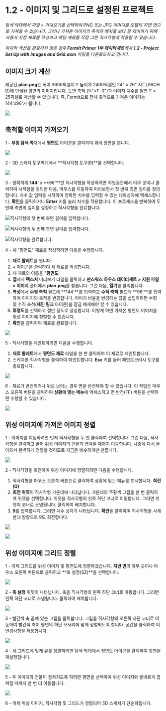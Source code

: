 # 1.2 - 이미지 및 그리드로 설정된 프로젝트

_탐색 막대에서 파일 &gt; 가져오기를 선택하여 PNG 또는 JPG 이미지를 모델의 지면 면으로 가져올 수 있습니다. 그러나 가져온 이미지의 축척과 배치를 보다 잘 제어하기 위해 사용자 지정 재료를 작성하고 해당 재료를 직접 그린 직사각형에 적용할 수 있습니다._

_마지막 섹션을 완료하지 않은 경우_ _**FormIt Primer 1부 데이터세트**에서_ _**1.2 - Project Set Up with Images and Grid.axm**_ _파일을 다운로드하고 엽니다._

## **이미지 크기 계산**

제공된 **plan.png**는 폭이 3600픽셀이고 높이가 2400픽셀인 24" x 26" 시트\(ARCH D\)에 인쇄된 평면의 이미지입니다. 도면 축척 \(¼"=1'-0"\)과 이미지 치수를 알면 1’ = 25픽셀로 계산할 수 있습니다. 즉, FormIt으로 전체 축척으로 가져온 이미지는 144'x96'가 됩니다.

![](../../.gitbook/assets/0%20%281%29.png)

## **축척할 이미지 가져오기**

1 - **부동 탐색 막대**에서 **평면도** 아이콘을 클릭하여 위에 장면을 봅니다.

![](../../.gitbook/assets/1%20%281%29.png)

2 - 3D 스케치 도구막대에서 **직사각형 도구\(R\)**를 선택합니다.

![](../../.gitbook/assets/2%20%281%29.png)

3 - 정확하게 **144’** x **96'**인 직사각형을 작성하려면 작업공간에서 아무 곳이나 클릭하여 시작점을 정의한 다음, 마우스를 이동하여 미리보면서 첫 번째 측면 길이를 정의합니다. 치수 값 입력을 시작하여 정확한 치수를 입력할 수 있는 대화상자에 액세스합니다. **확인**을 클릭하거나 **Enter** 키를 눌러 치수를 적용합니다. 이 프로세스를 반복하여 두 번째 측면의 길이를 설정하고 직사각형을 완료합니다.

![ 직사각형의 첫 번째 측면 길이를 입력합니다.](../../.gitbook/assets/3%20%281%29.png)

![직사각형의 두 번째 측면 길이를 입력합니다.](../../.gitbook/assets/4%20%281%29.png)

![직사각형을 완료합니다.](../../.gitbook/assets/5%20%281%29.png)

4 - 새 "평면도" 재료를 작성하려면 다음을 수행합니다.

1. **재료 팔레트**를 엽니다.
2. **+** 아이콘을 클릭하여 새 재료를 작성합니다.
3. 새 재료의 이름을 "**평면도**
4. **맵**에서 **텍스처** 미리보기 타일을 클릭하고 **판스워스 하우스 데이터세트 &gt; 지원 파일 &gt; 이미지** 폴더에서 **plan.png**를 찾습니다. 그런 다음, **열기**를 클릭합니다.
5. **특성**에서 **수평 축척** 필드에 **144'**를 입력하고 **수직 축척** 필드에 **96'**를 입력하여 이미지의 축척을 변경합니다. 이미지 비율을 변경하는 값을 삽입하려면 수평 및 수직 축척\(**체인 링크** 아이콘\)을 잠금 해제해야 할 수 있습니다.
6. **투명도**를 선택하고 절반 정도로 설정합니다. 이렇게 하면 가져온 평면도 이미지를 위성 이미지에 정렬할 수 있습니다.
7. **확인**을 클릭하여 재료를 완료합니다.

![](../../.gitbook/assets/create-1.png)

5 - 직사각형을 페인트하려면 다음을 수행합니다.

1. **재료 팔레트**에서 **평면도 재료** 타일을 한 번 클릭하여 이 재료로 페인트합니다.
2. 스케치한 직사각형을 클릭하여 페인트합니다. **Esc** 키를 눌러 페인트브러시 도구를 종료합니다.

![](../../.gitbook/assets/7.jpeg)

6 - 재료가 반전되거나 뒤로 보이는 경우 면을 반전해야 할 수 있습니다. 이 작업은 마우스 오른쪽 버튼을 클릭하여 **상황에 맞는 메뉴**에 액세스하고 면 반전\(FF\) 버튼을 선택하면 수행할 수 있습니다.

![](../../.gitbook/assets/8.png)

## **위성 이미지에 가져온 이미지 정렬**

1 - 이미지를 이동하려면 먼저 직사각형을 두 번 클릭하여 선택합니다. 그런 다음, 직사각형을 클릭하고 끌어 위성 이미지의 건물과 겹쳐질 때까지 이동합니다. 나중에 다시 돌아와서 완벽하게 정렬할 것이므로 지금은 비슷하게만 만듭니다.

![](../../.gitbook/assets/9.png)

2 - 직사각형을 회전하여 위성 이미지에 정렬하려면 다음을 수행합니다.

1. 직사각형을 마우스 오른쪽 버튼으로 클릭하여 상황에 맞는 메뉴를 표시합니다. **회전\(Q\)**
2. **회전 위젯**이 직사각형 가운데에 나타납니다. 가운데의 주황색 그립을 한 번 클릭하여 위젯을 선택합니다. 위젯을 직사각형의 왼쪽 하단 코너로 이동합니다. 그러면 위젯이 코너로 스냅됩니다. 클릭하여 배치합니다.
3. **9**를 입력합니다. 그러면 치수 상자가 나타납니다. **확인**을 클릭하여 직사각형을 시계 반대 방향으로 9도 회전합니다.

![](../../.gitbook/assets/10.png)

![](../../.gitbook/assets/11.png)

## **위성 이미지에 그리드 정렬**

1 - 이제 그리드를 위성 이미지 및 평면도에 정렬하겠습니다. **지반 면**의 아무 곳이나 마우스 오른쪽 버튼으로 클릭하고 **축 설정\(SZ\)**을 선택합니다.

![](../../.gitbook/assets/12.png)

2 - **축 설정** 위젯이 나타납니다. 축을 직사각형의 왼쪽 하단 코너로 이동합니다. 그러면 왼쪽 하단 코너로 스냅됩니다. 클릭하여 배치합니다.

![](../../.gitbook/assets/13.png)

3 - 빨간색 축 끝에 있는 그립을 클릭합니다. 그립을 직사각형의 오른쪽 하단 코너로 이동하여 빨간색 축이 평면의 하단 모서리에 맞게 정렬되도록 합니다. 공간을 클릭하여 이 변경사항을 적용합니다.

![](../../.gitbook/assets/14.png)

4 - 새 그리드에 맞게 뷰를 정렬하려면 탐색 막대에서 평면도 아이콘을 클릭하여 장면을 재설정합니다.

![](../../.gitbook/assets/15.png)

5 - 두 이미지의 건물이 겹쳐지도록 하려면 평면을 선택하여 위성 이미지와 올바르게 겹쳐질 때까지 한 번 더 이동합니다.

![](../../.gitbook/assets/16.png)

6 - 이제 위성 이미지, 직사각형 및 그리드가 정렬되어 3D 스케치가 단순화됩니다.

